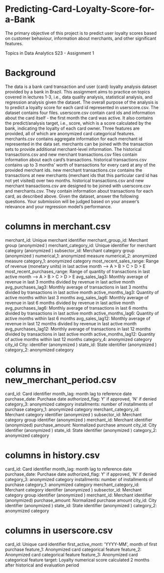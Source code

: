 # Predicting-Card-Loyalty-Score-for-a-Bank
 The primary objective of this project is to predict user loyalty scores based on customer behaviour, information about merchants, and other significant features.

 Topics in Data Analytics S23 - Assignment 1
# Background
The data is a bank card transaction and user (card) loyalty analysis dataset provided by a bank in Brazil. This assignment aims to practice on topics covered in lectures 1-3, i.e., data quality analysis, statistical analysis, and regression analysis given the dataset. The overall purpose of the analysis is to predict a loyalty score for each card id represented in userscore.csv. The dataset contains four files. userscore.csv contain card ids and information about the card itself - the first month the card was active. It also contains the predict/analysis target, i.e., score, which is a score calculated by the bank, indicating the loyalty of each card owner. Three features are provided, all of which are anonymized card categorical features. merchants.csv contains aggregate information for each merchant id represented in the data set. merchants can be joined with the transaction sets to provide additional merchant-level information. The historical transactions.csv and new merchant transactions.csv files contain information about each card’s transactions. historical transactions.csv contains up to 3 months’ worth of transactions for every card at any of the provided merchant ids. new merchant transactions.csv contains the transactions at new merchants (merchant ids that this particular card id has not yet visited) over two months. historical transactions.csv and new merchant transactions.csv are designed to be joined with userscore.csv and merchants.csv. They contain information about transactions for each card, as described above. Given the dataset, answer the following questions. Your submission will be judged based on your answer’s relevance and your regression model’s performance.

# columns in merchant.csv
merchant_id: Unique merchant identifier
merchant_group_id: Merchant group (anonymized )
merchant_category_id: Unique identifier for merchant category (anonymized )
subsector_id: Merchant category group (anonymized )
numerical_1: anonymized measure
numerical_2: anonymized measure
category_1: anonymized category
most_recent_sales_range: Range of revenue (monetary units) in last active month --> A > B > C > D > E
most_recent_purchases_range: Range of quantity of transactions in last active month --> A > B > C > D > E
avg_sales_lag3: Monthly average of revenue in last 3 months divided by revenue in last active month
avg_purchases_lag3: Monthly average of transactions in last 3 months divided by transactions in last active month
active_months_lag3: Quantity of active months within last 3 months
avg_sales_lag6: Monthly average of revenue in last 6 months divided by revenue in last active month
avg_purchases_lag6: Monthly average of transactions in last 6 months divided by transactions in last active month
active_months_lag6: Quantity of active months within last 6 months
avg_sales_lag12: Monthly average of revenue in last 12 months divided by revenue in last active month
avg_purchases_lag12: Monthly average of transactions in last 12 months divided by transactions in last active month
active_months_lag12: Quantity of active months within last 12 months
category_4: anonymized category
city_id City: identifier (anonymized )
state_id: State identifier (anonymized )
category_2: anonymized category

# columns in new_merchant_period.csv
card_id: Card identifier
month_lag: month lag to reference date
purchase_date: Purchase date
authorized_flag: Y' if approved, 'N' if denied
category_3: anonymized category
installments: number of installments of purchase
category_1: anonymized category
merchant_category_id: Merchant category identifier (anonymized )
subsector_id: Merchant category group identifier (anonymized )
merchant_id: Merchant identifier (anonymized)
purchase_amount: Normalized purchase amount
city_id: City identifier (anonymized )
state_id: State identifier (anonymized )
category_2: anonymized category

# columns in history.csv
card_id: Card identifier
month_lag: month lag to reference date
purchase_date: Purchase date
authorized_flag: Y' if approved, 'N' if denied
category_3: anonymized category
installments: number of installments of purchase
category_1: anonymized category
merchant_category_id: Merchant category identifier (anonymized )
subsector_id: Merchant category group identifier (anonymized )
merchant_id: Merchant identifier (anonymized)
purchase_amount: Normalized purchase amount
city_id: City identifier (anonymized )
state_id: State identifier (anonymized )
category_2: anonymized category

# columns in userscore.csv
card_id: Unique card identifier
first_active_mont: 'YYYY-MM', month of first purchase
feature_1: Anonymized card categorical feature
feature_2: Anonymized card categorical feature
feature_3: Anonymized card categorical feature
target: Loyalty numerical score calculated 2 months after historical and evaluation period
